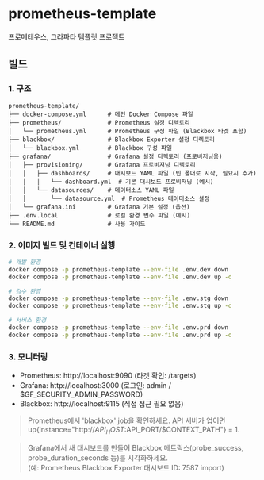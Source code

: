 # prometheus-template
프로메테우스, 그라파타 템플릿 프로젝트


## 빌드

### 1. 구조

```
prometheus-template/
├── docker-compose.yml      # 메인 Docker Compose 파일
├── prometheus/             # Prometheus 설정 디렉토리
│   └── prometheus.yml      # Prometheus 구성 파일 (Blackbox 타겟 포함)
├── blackbox/               # Blackbox Exporter 설정 디렉토리
│   └── blackbox.yml        # Blackbox 구성 파일
├── grafana/                # Grafana 설정 디렉토리 (프로비저닝용)
│   ├── provisioning/       # Grafana 프로비저닝 디렉토리
│   │   ├── dashboards/     # 대시보드 YAML 파일 (빈 폴더로 시작, 필요시 추가)
│   │   │   └── dashboard.yml  # 기본 대시보드 프로비저닝 (예시)
│   │   └── datasources/    # 데이터소스 YAML 파일
│   │       └── datasource.yml  # Prometheus 데이터소스 설정
│   └── grafana.ini         # Grafana 기본 설정 (옵션)
├── .env.local              # 로컬 환경 변수 파일 (예시)
└── README.md               # 사용 가이드 
```

### 2. 이미지 빌드 및 컨테이너 실행 

```bash
# 개발 환경
docker compose -p prometheus-template --env-file .env.dev down
docker compose -p prometheus-template --env-file .env.dev up -d

# 검수 환경
docker compose -p prometheus-template --env-file .env.stg down
docker compose -p prometheus-template --env-file .env.stg up -d

# 서비스 환경
docker compose -p prometheus-template --env-file .env.prd down
docker compose -p prometheus-template --env-file .env.prd up -d
```

### 3. 모니터링

- Prometheus: http://localhost:9090 (타겟 확인: /targets)
- Grafana: http://localhost:3000 (로그인: admin / $GF_SECURITY_ADMIN_PASSWORD)
- Blackbox: http://localhost:9115 (직접 접근 필요 없음)


> Prometheus에서 'blackbox' job을 확인하세요. API 서버가 업이면 up{instance="http://$API_HOST:$API_PORT/$CONTEXT_PATH"} = 1.


> Grafana에서 새 대시보드를 만들어 Blackbox 메트릭스(probe_success, probe_duration_seconds 등)를 시각화하세요. <br/>
(예: Prometheus Blackbox Exporter 대시보드 ID: 7587 import)